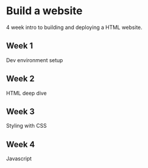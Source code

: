 # Build a website

4 week intro to building and deploying a HTML website.

## Week 1

Dev environment setup

## Week 2

HTML deep dive

## Week 3

Styling with CSS

## Week 4

Javascript